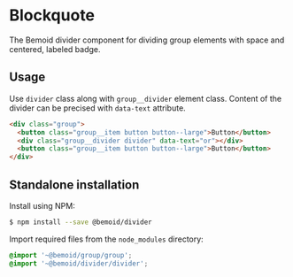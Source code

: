 # Blockquote

The Bemoid divider component for dividing group elements with space and centered, labeled badge.

## Usage

Use `divider` class along with `group__divider` element class. Content of the divider can be precised with `data-text` attribute.

```html
<div class="group">
  <button class="group__item button button--large">Button</button>
  <div class="group__divider divider" data-text="or"></div>
  <button class="group__item button button--large">Button</button>
</div>
```

## Standalone installation

Install using NPM:

```bash
$ npm install --save @bemoid/divider
```

Import required files from the `node_modules` directory:

```scss
@import '~@bemoid/group/group';
@import '~@bemoid/divider/divider';
```